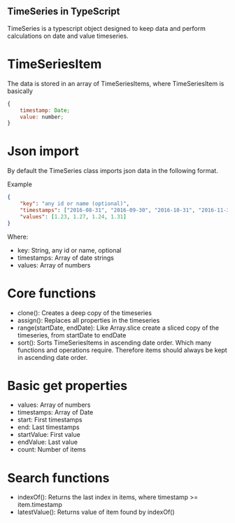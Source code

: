 ## TimeSeries in TypeScript
TimeSeries is a typescript object designed to keep data and perform calculations on date and value timeseries.

# TimeSeriesItem
The data is stored in an array of TimeSeriesItems, where TimeSeriesItem is basically

```js
{
	timestamp: Date;
	value: number;
}
```

# Json import
By default the TimeSeries class imports json data in the following format.

Example

```json
{
	"key": "any id or name (optional)",
	"timestamps": ["2016-08-31", "2016-09-30", "2016-10-31", "2016-11-30"],
	"values": [1.23, 1.27, 1.24, 1.31]
}
```

Where:
* key: String, any id or name, optional
* timestamps: Array of date strings
* values: Array of numbers

# Core functions
* clone(): Creates a deep copy of the timeseries 
* assign(): Replaces all properties in the timeseries
* range(startDate, endDate): Like Array.slice create a sliced copy of the timeseries, from startDate to endDate
* sort(): Sorts TimeSeriesItems in ascending date order. Which many functions and operations require. Therefore items should always be kept in ascending date order.

# Basic get properties
* values: Array of numbers
* timestamps: Array of Date
* start: First timestamps 
* end: Last timestamps
* startValue: First value
* endValue: Last value
* count: Number of items

# Search functions
* indexOf(): Returns the last index in items, where timestamp >= item.timestamp
* latestValue(): Returns value of item found by indexOf()
